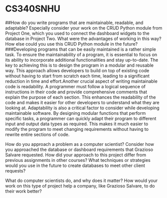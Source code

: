 # CS340SNHU
##How do you write programs that are maintainable, readable, and adaptable? Especially consider your work on the CRUD Python module from Project One, which you used to connect the dashboard widgets to the database in Project Two. What were the advantages of working in this way? How else could you use this CRUD Python module in the future?
###Developing programs that can be easily maintained is a rather simple task. To ensure the maintainability of a program, it is essential to focus on its ability to incorporate additional functionalities and stay up-to-date. The key to achieving this is to design the program in a modular and reusable way. This approach allows developers to build on top of existing code without having to start from scratch each time, leading to a significant reduction in time and effort.Another crucial aspect of writing maintainable code is readability. A programmer must follow a logical sequence of instructions in their code and provide comprehensive comments that explain the purpose of each section. This enhances the readability of the code and makes it easier for other developers to understand what they are looking at. Adaptability is also a critical factor to consider while developing maintainable software. By designing modular functions that perform specific tasks, a programmer can quickly adapt their program to different input and output data types as required. This makes it much easier to modify the program to meet changing requirements without having to rewrite entire sections of code.




How do you approach a problem as a computer scientist? Consider how you approached the database or dashboard requirements that Grazioso Salvare requested. How did your approach to this project differ from previous assignments in other courses? What techniques or strategies would you use in the future to create databases to meet other client requests?




What do computer scientists do, and why does it matter? How would your work on this type of project help a company, like Grazioso Salvare, to do their work better?
